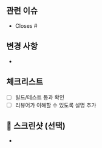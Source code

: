 ## 관련 이슈
- Closes #


## 변경 사항
- 

## 체크리스트
- [ ] 빌드/테스트 통과 확인
- [ ] 리뷰어가 이해할 수 있도록 설명 추가

## 📸 스크린샷 (선택)
-